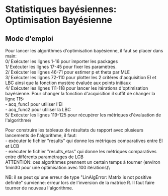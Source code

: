 # Statistiques bayésiennes: Optimisation Bayésienne #

## Mode d'emploi ##

Pour lancer les algorithmes d'optimisation bayésienne, il faut se placer dans main:\
  0/ Exécuter les lignes 1-16 pour importer les packages\
  1/ Exécuter les lignes 17-45 pour fixer les paramètres.\
  2/ Exécuter les lignes 46-71 pour estimer p et theta par MLE\
  3/ Exécuter les lignes 72-110 pour plotter les 2 critères d'acquisition EI et LBC ainsi que la fonction mystère évaluée aux points initiaux\
  4/ Exécuter les lignes 111-118 pour lancer les itérations d'optimisation bayésienne.
      Pour changer la fonction d'acquisition il suffit de changer la ligne 115:\
      - acq_func1 pour utiliser l'EI\
      - acq_func2 pour utiliser la LBC\
  5/ Exécuter les lignes 119-125 pour récupérer les métriques d'évaluation de l'algorithme\
  
  Pour construire les tableaux de résultats du rapport avec plusieurs lancements de l'algorithme, il faut:\
    - exécuter le fichier "results" qui donne les métriques comparatives entre EI et LCB\
    - exécuter le fichier "results_etas" qui donne les métriques comparatives entre différents paramétrages de LCB\
    ATTENTION: ces algorithmes prennent un certain temps à tourner (environ 1min30 pour une optimisation avec 100 itérations)\
    
NB: il se peut qu'une erreur de type "LinAlgError: Matrix is not positive definite" survienne: erreur lors de l'inversion de la matrice R. Il faut faire tourner de nouveau l'algorithme.
